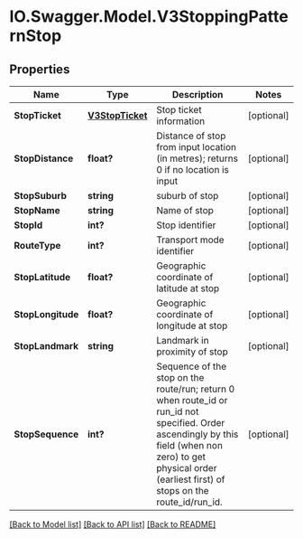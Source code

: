 # IO.Swagger.Model.V3StoppingPatternStop
## Properties

Name | Type | Description | Notes
------------ | ------------- | ------------- | -------------
**StopTicket** | [**V3StopTicket**](V3StopTicket.md) | Stop ticket information | [optional] 
**StopDistance** | **float?** | Distance of stop from input location (in metres); returns 0 if no location is input | [optional] 
**StopSuburb** | **string** | suburb of stop | [optional] 
**StopName** | **string** | Name of stop | [optional] 
**StopId** | **int?** | Stop identifier | [optional] 
**RouteType** | **int?** | Transport mode identifier | [optional] 
**StopLatitude** | **float?** | Geographic coordinate of latitude at stop | [optional] 
**StopLongitude** | **float?** | Geographic coordinate of longitude at stop | [optional] 
**StopLandmark** | **string** | Landmark in proximity of stop | [optional] 
**StopSequence** | **int?** | Sequence of the stop on the route/run; return 0 when route_id or run_id not specified. Order ascendingly by this field (when non zero) to get physical order (earliest first) of stops on the route_id/run_id. | [optional] 

[[Back to Model list]](../README.md#documentation-for-models) [[Back to API list]](../README.md#documentation-for-api-endpoints) [[Back to README]](../README.md)

